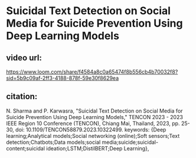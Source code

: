 # Suicidal Text Detection on Social Media for Suicide Prevention Using Deep Learning Models

## video url:
https://www.loom.com/share/f4584a8c0a65474f8b556cb4b70032f8?sid=5b9c09af-2ff3-4188-878f-59e30f8629ea

## citation:
N. Sharma and P. Karwasra, "Suicidal Text Detection on Social Media for Suicide Prevention Using Deep Learning Models," TENCON 2023 - 2023 IEEE Region 10 Conference (TENCON), Chiang Mai, Thailand, 2023, pp. 25-30, doi: 10.1109/TENCON58879.2023.10322499. keywords: {Deep learning;Analytical models;Social networking (online);Soft sensors;Text detection;Chatbots;Data models;social media;suicide;suicidal-content;suicidal ideation;LSTM;DistilBERT;Deep Learning},

